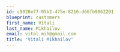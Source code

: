 ```yaml
---
id: c9028e77-05b2-475e-8216-d66fb9062201
blueprint: customers
first_name: Vitali
last_name: Mikhailov
email: vital.mih@gmail.com
title: 'Vitali Mikhailov'
---
```

